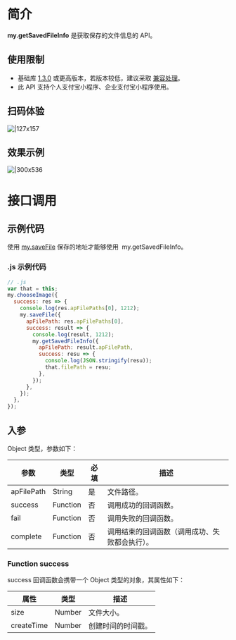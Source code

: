 # 简介

**my.getSavedFileInfo** 是获取保存的文件信息的 API。

## 使用限制

- 基础库 [1.3.0](https://opendocs.alipay.com/mini/framework/lib) 或更高版本，若版本较低，建议采取 [兼容处理](https://opendocs.alipay.com/mini/framework/compatibility)。
- 此 API 支持个人支付宝小程序、企业支付宝小程序使用。

## 扫码体验

![|127x157](https://gw.alipayobjects.com/zos/skylark-tools/public/files/5b1c31f689c9407c3d43ba17a18f34f5.jpeg#align=left&display=inline&height=157&margin=%5Bobject%20Object%5D&originHeight=157&originWidth=127&status=done&style=stroke&width=127)

## 效果示例

![|300x536](https://gw.alipayobjects.com/zos/skylark-tools/public/files/3fd64a0c32311e0d9014e9a095473aae.gif#align=left&display=inline&height=536&margin=%5Bobject%20Object%5D&originHeight=536&originWidth=300&status=done&style=stroke&width=300)

# 接口调用

## 示例代码

使用 [my.saveFile](https://opendocs.alipay.com/mini/api/xbll1q) 保存的地址才能够使用  my.getSavedFileInfo。

### .js 示例代码

```javascript
// .js
var that = this;
my.chooseImage({
  success: res => {
    console.log(res.apFilePaths[0], 1212);
    my.saveFile({
      apFilePath: res.apFilePaths[0],
      success: result => {
        console.log(result, 1212);
        my.getSavedFileInfo({
          apFilePath: result.apFilePath,
          success: resu => {
            console.log(JSON.stringify(resu));
            that.filePath = resu;
          },
        });
      },
    });
  },
});
```

## 入参

Object 类型，参数如下：

| **参数** | **类型** | **必填** | **描述** |
| --- | --- | --- | --- |
| apFilePath | String | 是 | 文件路径。 |
| success | Function | 否 | 调用成功的回调函数。 |
| fail | Function | 否 | 调用失败的回调函数。 |
| complete | Function | 否 | 调用结束的回调函数（调用成功、失败都会执行）。 |

### Function success

success 回调函数会携带一个 Object 类型的对象，其属性如下：

| **属性**   | **类型** | **描述**           |
| ---------- | -------- | ------------------ |
| size       | Number   | 文件大小。         |
| createTime | Number   | 创建时间的时间戳。 |
